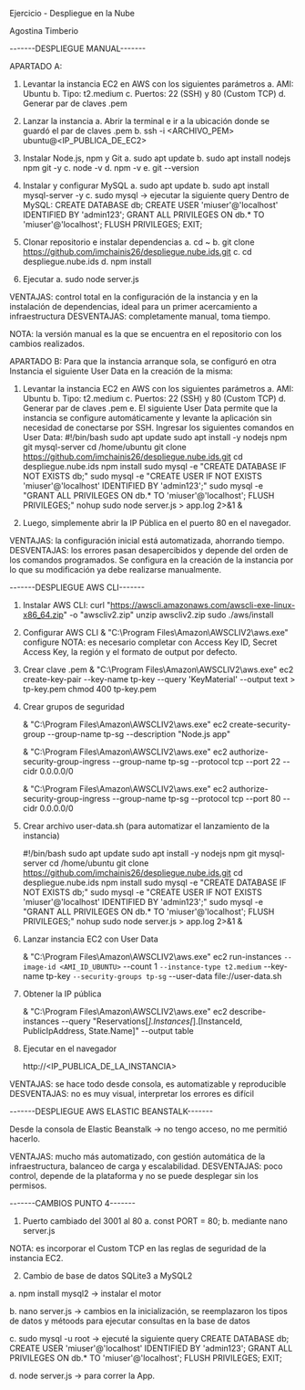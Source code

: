 Ejercicio - Despliegue en la Nube

Agostina Timberio

-------DESPLIEGUE MANUAL-------

APARTADO A: 

1. Levantar la instancia EC2 en AWS con los siguientes parámetros
a. AMI: Ubuntu
b. Tipo: t2.medium
c. Puertos: 22 (SSH) y 80 (Custom TCP)
d. Generar par de claves .pem

2. Lanzar la instancia
a. Abrir la terminal e ir a la ubicación donde se guardó el par de claves .pem
b. ssh -i <ARCHIVO_PEM> ubuntu@<IP_PUBLICA_DE_EC2>

3. Instalar Node.js, npm y Git
a. sudo apt update
b. sudo apt install nodejs npm git -y
c. node -v
d. npm -v
e. git --version

4. Instalar y configurar MySQL
a. sudo apt update
b. sudo apt install mysql-server -y
c. sudo mysql -> ejecutar la siguiente query
    Dentro de MySQL:
    CREATE DATABASE db;
    CREATE USER 'miuser'@'localhost' IDENTIFIED BY 'admin123';
    GRANT ALL PRIVILEGES ON db.* TO 'miuser'@'localhost';
    FLUSH PRIVILEGES;
    EXIT;

5. Clonar repositorio e instalar dependencias
a. cd ~
b. git clone https://github.com/imchainis26/despliegue.nube.ids.git
c. cd despliegue.nube.ids
d. npm install

6. Ejecutar
a. sudo node server.js

VENTAJAS: control total en la configuración de la instancia y en la instalación de dependencias, ideal para un primer acercamiento a infraestructura
DESVENTAJAS: completamente manual, toma tiempo.

NOTA: la versión manual es la que se encuentra en el repositorio con los cambios realizados. 

APARTADO B: 
Para que la instancia arranque sola, se configuró en otra Instancia el siguiente User Data en la creación de la misma:

1. Levantar la instancia EC2 en AWS con los siguientes parámetros
a. AMI: Ubuntu
b. Tipo: t2.medium
c. Puertos: 22 (SSH) y 80 (Custom TCP)
d. Generar par de claves .pem
e. El siguiente User Data permite que la instancia se configure automáticamente y levante la aplicación sin necesidad de conectarse por SSH. Ingresar los siguientes comandos en User Data: 
    #!/bin/bash
    sudo apt update
    sudo apt install -y nodejs npm git mysql-server
    cd /home/ubuntu
    git clone https://github.com/imchainis26/despliegue.nube.ids.git
    cd despliegue.nube.ids
    npm install
    sudo mysql -e "CREATE DATABASE IF NOT EXISTS db;"
    sudo mysql -e "CREATE USER IF NOT EXISTS 'miuser'@'localhost' IDENTIFIED BY 'admin123';"
    sudo mysql -e "GRANT ALL PRIVILEGES ON db.* TO 'miuser'@'localhost'; FLUSH PRIVILEGES;"
    nohup sudo node server.js > app.log 2>&1 &

2. Luego, simplemente abrir la IP Pública en el puerto 80 en el navegador.

VENTAJAS: la configuración inicial está automatizada, ahorrando tiempo.
DESVENTAJAS: los errores pasan desapercibidos y depende del orden de los comandos programados. Se configura en la creación de la instancia por lo que su modificación ya debe realizarse manualmente. 

-------DESPLIEGUE AWS CLI-------

1. Instalar AWS CLI: 
    curl "https://awscli.amazonaws.com/awscli-exe-linux-x86_64.zip" -o "awscliv2.zip"
    unzip awscliv2.zip
    sudo ./aws/install
   
2. Configurar AWS CLI
    & "C:\Program Files\Amazon\AWSCLIV2\aws.exe" configure
    NOTA: es necesario completar con Access Key ID, Secret Access Key, la región y el formato de output por defecto.

3. Crear clave .pem
    & "C:\Program Files\Amazon\AWSCLIV2\aws.exe" ec2 create-key-pair --key-name tp-key --query 'KeyMaterial' --output text > tp-key.pem
    chmod 400 tp-key.pem

4. Crear grupos de seguridad

    & "C:\Program Files\Amazon\AWSCLIV2\aws.exe" ec2 create-security-group --group-name tp-sg --description "Node.js app"
    
    & "C:\Program Files\Amazon\AWSCLIV2\aws.exe" ec2 authorize-security-group-ingress --group-name tp-sg --protocol tcp --port 22 --cidr 0.0.0.0/0
    
    & "C:\Program Files\Amazon\AWSCLIV2\aws.exe" ec2 authorize-security-group-ingress --group-name tp-sg --protocol tcp --port 80 --cidr 0.0.0.0/0

5. Crear archivo user-data.sh (para automatizar el lanzamiento de la instancia)

    #!/bin/bash
    sudo apt update
    sudo apt install -y nodejs npm git mysql-server
    cd /home/ubuntu
    git clone https://github.com/imchainis26/despliegue.nube.ids.git
    cd despliegue.nube.ids
    npm install
    sudo mysql -e "CREATE DATABASE IF NOT EXISTS db;"
    sudo mysql -e "CREATE USER IF NOT EXISTS 'miuser'@'localhost' IDENTIFIED BY 'admin123';"
    sudo mysql -e "GRANT ALL PRIVILEGES ON db.* TO 'miuser'@'localhost'; FLUSH PRIVILEGES;"
    nohup sudo node server.js > app.log 2>&1 &

6. Lanzar instancia EC2 con User Data

   & "C:\Program Files\Amazon\AWSCLIV2\aws.exe" ec2 run-instances `
    --image-id <AMI_ID_UBUNTU> `
    --count 1 `
    --instance-type t2.medium `
    --key-name tp-key `
    --security-groups tp-sg `
    --user-data file://user-data.sh

7. Obtener la IP pública

     & "C:\Program Files\Amazon\AWSCLIV2\aws.exe" ec2 describe-instances --query "Reservations[*].Instances[*].[InstanceId, PublicIpAddress, State.Name]" --output table

8. Ejecutar en el navegador

     http://<IP_PUBLICA_DE_LA_INSTANCIA>

VENTAJAS: se hace todo desde consola, es automatizable y reproducible
DESVENTAJAS: no es muy visual, interpretar los errores es difícil

-------DESPLIEGUE AWS ELASTIC BEANSTALK-------

Desde la consola de Elastic Beanstalk -> no tengo acceso, no me permitió hacerlo. 

VENTAJAS: mucho más automatizado, con gestión automática de la infraestructura, balanceo de carga y escalabilidad.
DESVENTAJAS: poco control, depende de la plataforma y no se puede desplegar sin los permisos. 

-------CAMBIOS PUNTO 4-------

1. Puerto cambiado del 3001 al 80
a. const PORT = 80;
b. mediante nano server.js

NOTA: es incorporar el Custom TCP en las reglas de seguridad de la instancia EC2. 

2. Cambio de base de datos SQLite3 a MySQL2
   
a. npm install mysql2 -> instalar el motor

b. nano server.js -> cambios en la inicialización, se reemplazaron los tipos de datos y métoods para ejecutar consultas en la base de datos

c. sudo mysql -u root -> ejecuté la siguiente query
    CREATE DATABASE db;
    CREATE USER 'miuser'@'localhost' IDENTIFIED BY 'admin123';
    GRANT ALL PRIVILEGES ON db.* TO 'miuser'@'localhost';
    FLUSH PRIVILEGES;
    EXIT;
    
d. node server.js -> para correr la App.

